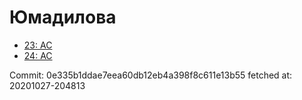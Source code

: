 # Юмадилова
- [23: AC](23.md)
- [24: AC](24.md)

Commit: 0e335b1ddae7eea60db12eb4a398f8c611e13b55
 fetched at: 20201027-204813
